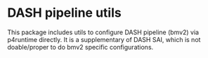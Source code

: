 # DASH pipeline utils
This package includes utils to configure DASH pipeline (bmv2) via p4runtime
directly. It is a supplementary of DASH SAI, which is not doable/proper to do
bmv2 specific configurations.

